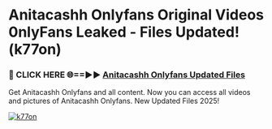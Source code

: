 # Anitacashh Onlyfans Original Videos 0nlyFans Leaked - Files Updated! (k77on)

<h3>🔴 CLICK HERE 🌐==►► <a href="https://tinyurl.com/ehrbuxhb" rel="nofollow">Anitacashh Onlyfans Updated Files</a></h3>

Get Anitacashh Onlyfans and all content. Now you can access all videos and pictures of Anitacashh Onlyfans. New Updated Files 2025!

[![k77on](https://i.imgur.com/lVYEuWS.gif)](https://tinyurl.com/ehrbuxhb)
